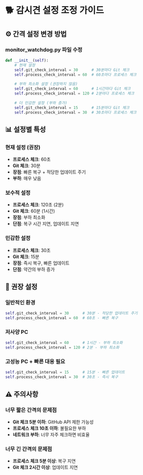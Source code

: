 # 🐕 감시견 설정 조정 가이드

## ⚙️ **간격 설정 변경 방법**

### **monitor_watchdog.py 파일 수정**

```python
def __init__(self):
    # 현재 설정
    self.git_check_interval = 30      # 30분마다 Git 체크
    self.process_check_interval = 60  # 60초마다 프로세스 체크
    
    # 부하 최소화 설정 (권장하지 않음)
    self.git_check_interval = 60      # 1시간마다 Git 체크
    self.process_check_interval = 120 # 2분마다 프로세스 체크
    
    # 더 민감한 설정 (부하 증가)
    self.git_check_interval = 15      # 15분마다 Git 체크
    self.process_check_interval = 30  # 30초마다 프로세스 체크
```

## 📊 **설정별 특성**

### **현재 설정 (권장)**
- **프로세스 체크**: 60초
- **Git 체크**: 30분
- **장점**: 빠른 복구 + 적당한 업데이트 주기
- **부하**: 매우 낮음

### **보수적 설정**
- **프로세스 체크**: 120초 (2분)
- **Git 체크**: 60분 (1시간)
- **장점**: 부하 최소화
- **단점**: 복구 시간 지연, 업데이트 지연

### **민감한 설정**
- **프로세스 체크**: 30초
- **Git 체크**: 15분
- **장점**: 즉시 복구, 빠른 업데이트
- **단점**: 약간의 부하 증가

## 🎯 **권장 설정**

### **일반적인 환경**
```python
self.git_check_interval = 30      # 30분 - 적당한 업데이트 주기
self.process_check_interval = 60  # 60초 - 빠른 복구
```

### **저사양 PC**
```python
self.git_check_interval = 60      # 1시간 - 부하 최소화
self.process_check_interval = 120 # 2분 - 부하 최소화
```

### **고성능 PC + 빠른 대응 필요**
```python
self.git_check_interval = 15      # 15분 - 빠른 업데이트
self.process_check_interval = 30  # 30초 - 즉시 복구
```

## ⚠️ **주의사항**

### **너무 짧은 간격의 문제점**
- **Git 체크 5분 이하**: GitHub API 제한 가능성
- **프로세스 체크 10초 이하**: 불필요한 부하
- **네트워크 부하**: 너무 자주 체크하면 비효율

### **너무 긴 간격의 문제점**
- **프로세스 체크 5분 이상**: 복구 지연
- **Git 체크 2시간 이상**: 업데이트 지연